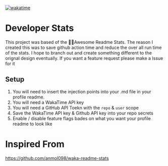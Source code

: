 [![wakatime](https://wakatime.com/badge/github/nick22985/Dev-Stats.svg)](https://wakatime.com/badge/github/nick22985/Dev-Stats)

# Developer Stats
This project was based of the 📌✨Awesome Readme Stats. The reason I created this was to save github action time and reduce the over all run time of the stats. I hope to branch out and create something different to the orignal design eventually. If you want a feature request please make a Issue for it

## Setup
1. You will need to insert the injection points into your .md file in your profile readme. 
2. You will need a WakaTime API key
3. You will need a GitHub API Toekn with the `repo` & `user` scope
4. Save the WakaTime API key & Github API key into your repo secrets
5. Enable / disable feature flags bades on what you want your profile readme to look like




# Inspired From

https://github.com/anmol098/waka-readme-stats
